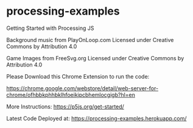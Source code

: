 # processing-examples
Getting Started with Processing JS


Background music from PlayOnLoop.com Licensed under Creative Commons by Attribution 4.0

Game Images from FreeSvg.org Licensed under Creative Commons by Attribution 4.0

Please Download this Chrome Extension to run the code:

https://chrome.google.com/webstore/detail/web-server-for-chrome/ofhbbkphhbklhfoeikjpcbhemlocgigb?hl=en


More Instructions: https://p5js.org/get-started/

Latest Code Deployed at: https://processing-examples.herokuapp.com/